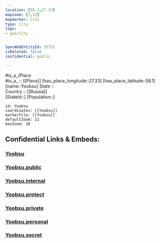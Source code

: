 ```yaml
---
location: [58.1,27.33] 
mapzoom: [7,12] 
mapmarker: city 
type: City
tags:
- geo/City


SpocWebEntityId: 35751
isDeleted: false
confidential: public

---
```

#is_a_/Place  
#is_a_ :: [[Place]] 
[has_place_longitude::27.33] 
[has_place_latitude::58.1] 
[name::Yoobsu] 
State ::  
Country :: [[Russia]]  
[StateId::] 
[Population::] 



```leaflet
id: Yoobsu
coordinates: [[Yoobsu]] 
markerFile: [[Yoobsu]] 
defaultZoom: 11 
maxZoom: 18
```


## Confidential Links & Embeds: 

### [Yoobsu](/_Standards/Earth/Continent/Europe/Europe~North/Estonia/Counties~Estonia/Põlva/City/Yoobsu.md) 

### [Yoobsu.public](/_public/Earth/Continent/Europe/Europe~North/Estonia/Counties~Estonia/Põlva/City/Yoobsu.public.md) 

### [Yoobsu.internal](/_internal/Earth/Continent/Europe/Europe~North/Estonia/Counties~Estonia/Põlva/City/Yoobsu.internal.md) 

### [Yoobsu.protect](/_protect/Earth/Continent/Europe/Europe~North/Estonia/Counties~Estonia/Põlva/City/Yoobsu.protect.md) 

### [Yoobsu.private](/_private/Earth/Continent/Europe/Europe~North/Estonia/Counties~Estonia/Põlva/City/Yoobsu.private.md) 

### [Yoobsu.personal](/_personal/Earth/Continent/Europe/Europe~North/Estonia/Counties~Estonia/Põlva/City/Yoobsu.personal.md) 

### [Yoobsu.secret](/_secret/Earth/Continent/Europe/Europe~North/Estonia/Counties~Estonia/Põlva/City/Yoobsu.secret.md)


